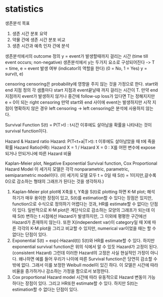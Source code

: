 # statistics

생존분석 목표
1. 생존 시간 분포 요약
2. 약물 간에 생존 시간 분포 비교
3. 생존 시간과 예측 인자 간에 분석


생존분석에서의 outcome 정의
y = event가 발생할때까지 걸리는 시간 (time till event occurs; non-negative) 
생존분석에서 y는 두가지 요소로 구성되어진다 -> T = time, e = event 발생 여부 (indicator의 역할을 한다) (0 = No, 1 = Yes)
y = surv(t, e)

censoring 
censoring은 probability에 영향을 주지 않는 것을 가정으로 한다. 
start와 end 지점 정의 
각 샘플마다 start 지점과 event끝날때 까지 걸리는 시간이 T.
만약 end 지점까지 event가 발생하지 않거나 중간에 follow-up loss가 있다면 T는 정해지지만 e = 0이 되는 right censoring
만약 start와 end 사이에 event는 발생하지만 시작 지점이 명확하지 않은 경우 left censoring -> left censoring은 분석에 사용하지 않는다.

Survival Function
S(t) = P(T>t) : t시간 이후에도 살아남을 확률을 나타내는 것이 survival function이다.

Hazard & Hazard ratio
Hazard: P(T<t+a|T>t): t 이후에도 살아남았을 때 t에 죽을 확률
Hazard Ratio(HR): Hazard X = 1 / Hazard X = 0 : X를 어떤 변수에 expose되거나 안되거나에 따른 Hazard 비율

Kaplan-Meier plot, Negative Exponential Survival function, Cox Proportional Hazard Model
이 세가지 모델은 각각 nonparametric, parametric, semiparametric model이다. (이 세가지 모델 모두 t = 0일 때 S(t) = 1이지만,갈수록 0으로 감소하는 형태의 그래프가 된다는 것을 생각하자.)
1. Kaplan-Meier plot
  plot에 X축을 t, Y축을 S(t)로 plotting 하면 K-M plot; 해석하기가 매우 용이한 장점이 있고, S(t)를 estimation할 수 있다는 장점은 있지만, function으로 수식으로 정의하기 어렵다는 것과, HR를 estimate할 수 없다는 단점이 있다. 일반적으로 K-M plot은 계단식으로 감소하는 모양의 그래프가 되는데 이때 S(t) 변하는 t 시점에선 Hazard가 발생하지만, 그 이외에 평평한 구간에선 Hazard가 존재하지 않는다. 또한 X(independent var)이 category일 때 X에 따른 각각의 K-M plot을 그리고 비교할 수 있지만, numerical var이었을 때는 할 수 없다는 단점이 있다.
2. Exponential 
  S(t) = exp(-Hazard(t))
  S(t)와 HR를 estimate할 수 있다. 하지만 exponential survival function은 위의 식에서 알 수 있듯 Hazard가 고정이 된다. (consistent Hazard) 그런데 이러한 Hazard의 고정은 사실 현실적인 가정이 아니다. 왜나하면 예를 들어 우리가 나이에 따른 Survival function은 당연히 감소할 수 밖에 없다. 그래서 이를 보정한 Weibull model이 있긴 하다. 이 모델은 시간에 따라 비율을 증가하거나 감소하는 가정을 함으로서 보정한다. 
3. Cox proportional Hazard model
  시간에 따라 유동적으로 Hazard 변동이 가능하다는 장점이 있다. 그리고 HR또한 estimate할 수 있다. 하지만 S(t)는 estimation할 수 없다는 단점이 있다. 
